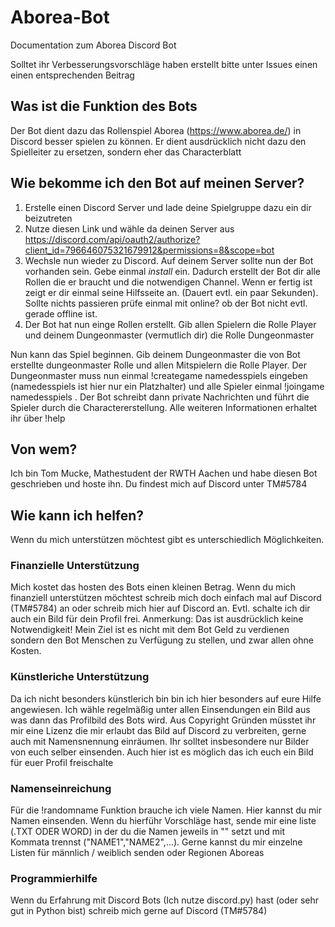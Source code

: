 # Aborea-Bot
Documentation zum Aborea Discord Bot

Solltet ihr Verbesserungsvorschläge haben erstellt bitte unter Issues einen einen entsprechenden Beitrag

## Was ist die Funktion des Bots
Der Bot dient dazu das Rollenspiel Aborea (https://www.aborea.de/) in Discord besser spielen zu können. Er dient ausdrücklich nicht dazu den Spielleiter zu ersetzen, sondern eher das Characterblatt

## Wie bekomme ich den Bot auf meinen Server?
1. Erstelle einen Discord Server und lade deine Spielgruppe dazu ein dir beizutreten
2. Nutze diesen Link und wähle da deinen Server aus https://discord.com/api/oauth2/authorize?client_id=796646075321679912&permissions=8&scope=bot
3. Wechsle nun wieder zu Discord. Auf deinem Server sollte nun der Bot vorhanden sein. Gebe einmal $install$ ein. Dadurch erstellt der Bot dir alle Rollen die er braucht und die notwendigen Channel. Wenn er fertig ist zeigt er dir einmal seine Hilfsseite an. (Dauert evtl. ein paar Sekunden). Sollte nichts passieren prüfe einmal mit online? ob der Bot nicht evtl. gerade offline ist.
4. Der Bot hat nun einge Rollen erstellt. Gib allen Spielern die Rolle Player und deinem Dungeonmaster (vermutlich dir) die Rolle Dungeonmaster

Nun kann das Spiel beginnen. Gib deinem Dungeonmaster die von Bot erstellte dungeonmaster Rolle und allen Mitspielern die Rolle Player. Der Dungeonmaster muss nun einmal !creategame namedesspiels eingeben (namedesspiels ist hier  nur ein Platzhalter) und alle Spieler einmal !joingame namedesspiels .  Der Bot schreibt dann private Nachrichten und führt die Spieler durch die Charactererstellung. Alle weiteren Informationen erhaltet ihr über !help

## Von wem?
Ich bin Tom Mucke, Mathestudent der RWTH Aachen und habe diesen Bot geschrieben und hoste ihn. 
Du findest mich auf Discord unter TM#5784

## Wie kann ich helfen?
Wenn du mich unterstützen möchtest gibt es unterschiedlich Möglichkeiten. 

### Finanzielle Unterstützung
Mich kostet das hosten des Bots einen kleinen Betrag. Wenn du mich finanziell unterstützen möchtest schreib mich doch einfach mal auf Discord (TM#5784) an oder schreib mich hier auf Discord an. Evtl. schalte ich dir auch ein Bild für dein Profil frei. Anmerkung: Das ist ausdrücklich keine Notwendigkeit! Mein Ziel ist es nicht mit dem Bot Geld zu verdienen sondern den Bot Menschen zu Verfügung zu stellen, und zwar allen ohne Kosten.

### Künstleriche Unterstützung
Da ich nicht besonders künstlerich bin bin ich hier besonders auf eure Hilfe angewiesen. Ich wähle regelmäßig unter allen Einsendungen ein Bild aus was dann das Profilbild des Bots wird. Aus Copyright Gründen müsstet ihr mir eine Lizenz die mir erlaubt das Bild auf Discord zu verbreiten, gerne auch mit Namensnennung einräumen. Ihr solltet insbesondere nur Bilder von euch selber einsenden. Auch hier ist es möglich das ich euch ein Bild für euer Profil freischalte

### Namenseinreichung
Für die !randomname Funktion brauche ich viele Namen. Hier kannst du mir Namen einsenden. Wenn du hierführ Vorschläge hast, sende mir eine liste (.TXT ODER WORD) in der du die Namen jeweils in "" setzt und mit Kommata trennst ("NAME1","NAME2",...). Gerne kannst du mir einzelne Listen für männlich / weiblich senden oder Regionen Aboreas

### Programmierhilfe
Wenn du Erfahrung mit Discord Bots (Ich nutze discord.py) hast (oder sehr gut in Python bist) schreib mich gerne auf Discord (TM#5784)

